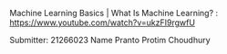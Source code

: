 Machine Learning Basics | What Is Machine Learning? : https://www.youtube.com/watch?v=ukzFI9rgwfU 


Submitter:
21266023 Name Pranto Protim Choudhury
